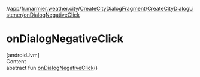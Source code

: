 //[app](../../../../index.md)/[fr.marmier.weather.city](../../index.md)/[CreateCityDialogFragment](../index.md)/[CreateCityDialogListener](index.md)/[onDialogNegativeClick](on-dialog-negative-click.md)



# onDialogNegativeClick  
[androidJvm]  
Content  
abstract fun [onDialogNegativeClick](on-dialog-negative-click.md)()  



